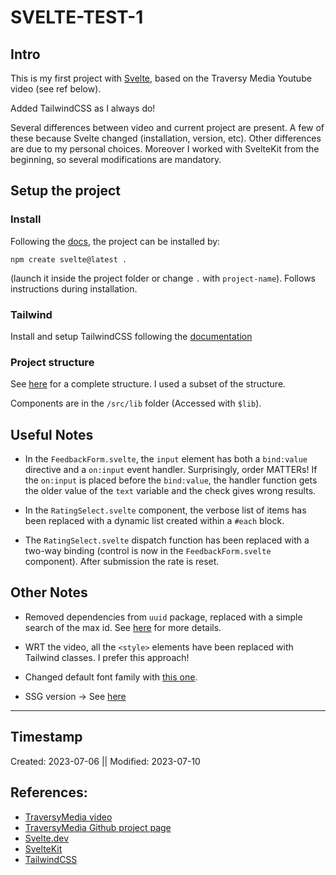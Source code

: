 # SVELTE-TEST-1

## Intro 
This is my first project with [Svelte](https://svelte.dev/), based on the Traversy Media Youtube video (see ref below).

Added TailwindCSS as I always do!

Several differences between video and current project are present. A few of these because Svelte changed (installation, version, etc). Other differences are due to my personal choices. Moreover I worked with SvelteKit from the beginning, so several modifications are mandatory.

## Setup the project

### Install 
Following the [docs](https://kit.svelte.dev/), the project can be installed by:
```npm
npm create svelte@latest .
``` 
(launch it inside the project folder or change `.` with `project-name`). Follows instructions during installation.

### Tailwind
Install and setup TailwindCSS following the [documentation](https://tailwindcss.com/docs/guides/sveltekit)



### Project structure
See [here](https://kit.svelte.dev/docs/project-structure) for a complete structure. I used a subset of the structure. 

Components are in the `/src/lib` folder (Accessed with `$lib`).

## Useful Notes

- In the `FeedbackForm.svelte`, the `input` element has both a `bind:value` directive and a `on:input` event handler. Surprisingly, order MATTERs! If the `on:input` is placed before the `bind:value`, the handler function gets the older value of the `text` variable and the check gives wrong results. 

- In the `RatingSelect.svelte` component, the verbose list of items has been replaced with a dynamic list created within a `#each` block. 

- The `RatingSelect.svelte` dispatch function has been replaced with a two-way binding (control is now in the `FeedbackForm.svelte` component). After submission the rate is reset.
## Other Notes

- Removed dependencies from `uuid` package, replaced with a simple search of the max id. See [here](https://stackoverflow.com/questions/4020796/finding-the-max-value-of-an-attribute-in-an-array-of-objects) for more details.

- WRT the video, all the `<style>` elements have been replaced with Tailwind classes. I prefer this approach!

- Changed default font family with [this one](https://fonts.google.com/specimen/Exo+2).

- SSG version -> See [here](https://kit.svelte.dev/docs/adapter-static)
 
---
## Timestamp
Created: 2023-07-06 || Modified: 2023-07-10

## References:
- [TraversyMedia video](https://www.youtube.com/watch?v=3TVy6GdtNuQ)
- [TraversyMedia Github project page](https://github.com/bradtraversy/svelte-feedback-app/tree/main)
- [Svelte.dev](https://svelte.dev/)
- [SvelteKit](https://kit.svelte.dev)
- [TailwindCSS](https://tailwindcss.com/docs/guides/sveltekit)